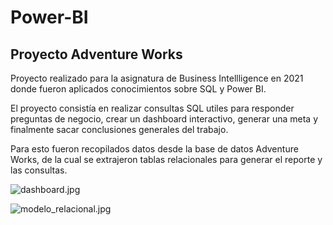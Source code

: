 # Power-BI
## Proyecto Adventure Works

Proyecto realizado para la asignatura de Business Intellligence en 2021 donde fueron aplicados conocimientos sobre SQL y Power BI.

El proyecto consistía en realizar consultas SQL utiles para responder preguntas de negocio, crear un dashboard interactivo, generar una meta y finalmente sacar conclusiones generales del trabajo.

Para esto fueron recopilados datos desde la base de datos Adventure Works, de la cual se extrajeron tablas relacionales para generar el reporte y las consultas.

![dashboard.jpg](https://raw.githubusercontent.com/Nicolas-Tolosa/Power-BI/main/dashboard.jpg)

![modelo_relacional.jpg](https://raw.githubusercontent.com/Nicolas-Tolosa/Power-BI/main/modelo_relacional.jpg)
